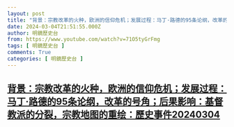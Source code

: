 ```yaml
---
layout: post
title: "背景：宗教改革的火种，欧洲的信仰危机；发展过程：马丁·路德的95条论纲，改革的号角；后果影响：基督教派的分裂，宗教地图的重绘：歷史事件20240304"
date: 2024-03-04T21:51:55.000Z
author: 明鏡歷史台
from: https://www.youtube.com/watch?v=71O5tyGrFmg
tags: [ 明鏡歷史台 ]
comments: True
categories: [ 明鏡歷史台 ]
---
```

<!--1709589115000-->
[背景：宗教改革的火种，欧洲的信仰危机；发展过程：马丁·路德的95条论纲，改革的号角；后果影响：基督教派的分裂，宗教地图的重绘：歷史事件20240304](https://www.youtube.com/watch?v=71O5tyGrFmg)
------

<div>

</div>
